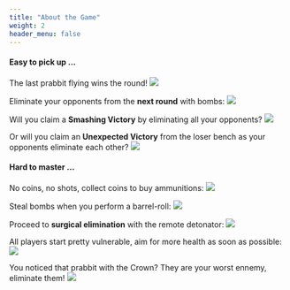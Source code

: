 ```yaml
---
title: "About the Game"
weight: 2
header_menu: false
---
```


#### Easy to pick up ...

The last prabbit flying wins the round!
<img class="screenshot" src="images/lastman_tutorial01.gif"/>

Eliminate your opponents from the **next round** with bombs:
<img class="screenshot" src="images/bombelimin_tutorial00.gif"/>

Will you claim a **Smashing Victory** by eliminating all your opponents?
<img class="screenshot" src="images/smashing_tutorial10.gif"/>

Or will you claim an **Unexpected Victory** from the loser bench as your opponents eliminate each other?
<img class="screenshot" src="images/lucky_tutorial11.gif"/>

#### Hard to master ...
No coins, no shots, collect coins to buy ammunitions:
<img class="screenshot" src="images/collectcoins_tutorial4b.gif"/>

Steal bombs when you perform a barrel-roll:
<img class="screenshot" src="images/barrelroll_tutorial3b.gif"/>

Proceed to **surgical elimination** with the remote detonator:
<img class="screenshot" src="images/detonator_tutorial5.gif"/>

All players start pretty vulnerable, aim for more health as soon as possible:
<img class="screenshot" src="images/heart_tutorial12.gif"/>

You noticed that prabbit with the Crown? They are your worst ennemy, eliminate them!
<img class="screenshot" src="images/crown_tutorial8.gif"/>






